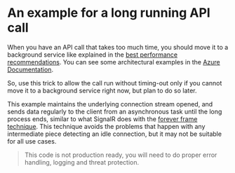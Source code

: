 # An example for a long running API call

When you have an API call that takes too much time, you should move it to a background service like explained in the [best performance recommendations](https://docs.microsoft.com/en-us/aspnet/core/performance/performance-best-practices?view=aspnetcore-5.0#complete-long-running-tasks-outside-of-http-requests). You can see some architectural examples in the [Azure Documentation](https://docs.microsoft.com/en-us/azure/architecture/guide/architecture-styles/web-queue-worker).

So, use this trick to allow the call run without timing-out only if you cannot move it to a background service right now, but plan to do so later.

This example maintains the underlying connection stream opened, and sends data regularly to the client from an asynchronous task until the long process ends, similar to what SignalR does with the [forever frame technique](https://stackoverflow.com/questions/19226761/what-is-the-difference-between-web-sockets-long-polling-server-sent-events-and). This technique avoids the problems that happen with any intermediate piece detecting an idle connection, but it may not be suitable for all use cases.

> This code is not production ready, you will need to do proper error handling, logging and threat protection.

